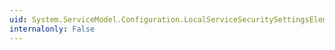 ```yaml
---
uid: System.ServiceModel.Configuration.LocalServiceSecuritySettingsElement.ReplayCacheSize
internalonly: False
---
```

